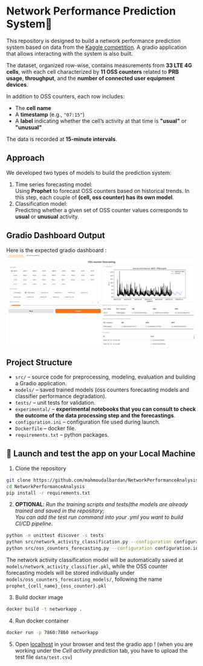 # Network Performance Prediction System📡

This repository is designed to build a network performance prediction system based 
on data from the [Kaggle competition](https://www.kaggle.com/c/anomaly-detection-in-4g-cellular-networks/overview). 
A gradio application that allows interacting with the system is also built.

The dataset, organized row-wise, contains measurements from **33 LTE 4G cells**, with each cell characterized
by **11 OSS counters** related to **PRB usage**, **throughput**, and the **number of connected user equipment devices**.

In addition to OSS counters, each row includes:
- The **cell name**
- A **timestamp** (e.g., `"07:15"`)
- A **label** indicating whether the cell’s activity at that time is **"usual"** or **"unusual"**

The data is recorded at **15-minute intervals**.
## Approach
We developed two types of models to build the prediction system:
1. Time series forecasting model:  
   Using **Prophet** to forecast OSS counters based on historical trends. In this step, each couple of **(cell, oss counter) has its own model**.
2. Classification model:  
   Predicting whether a given set of OSS counter values corresponds to **usual** or **unusual** activity.

## Gradio Dashboard Output
Here is the expected gradio dashboard :
![Gradio Dashboard](models/results/gradio_oss.png)

## Project Structure

- `src/` – source code for preprocessing, modeling, evaluation and building a Gradio application.
- `models/` – saved trained models (oss counters forecasting models and classifier performance degradation).
- `tests/` – unit tests for validation.
- `experimental/` – **experimental notebooks that you can consult to check the outcome of the data processing step and the forecastings**.
- `configuration.ini` – configuration file used during launch.
- `Dockerfile` – docker file.
- `requirements.txt` – python packages.

## 🚀 Launch and test the app on your Local Machine

1. Clone the repository

```bash
git clone https://github.com/mahmoudalbardan/NetworkPerformanceAnalysis.git
cd NetworkPerformanceAnalysis
pip install -r requirements.txt
```

2. **OPTIONAL**: *Run the training scripts and tests(the models are already trained and saved in the repository;  
You can add the test run command into your .yml you want to build CI/CD pipeline*.
```bash
python -m unittest discover -s tests 
python src/network_activity_classification.py --configuration configuration.ini 
python src/oss_counters_forecasting.py --configuration configuration.ini 
```
The network activity classification model will be automatically saved at `models/network_activity_classifier.pkl`, 
while the OSS counter forecasting models will be stored individually under
`models/oss_counters_forecasting_models/`, following the name `prophet_{cell_name}_{oss_counter}.pkl`

3. Build docker image
```bash
docker build -t networkapp .
```
4.  Run docker container
```bash
docker run -p 7860:7860 networkapp
```
5. Open [localhost](http://127.0.0.1:7860) in your browser and test the gradio app ! 
(when you are working under the *Cell activity prediction* tab, you have to upload the test file `data/test.csv`)
